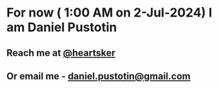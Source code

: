 # For now ( 1:00 AM on  2-Jul-2024) I am Daniel Pustotin
## Reach me at [@heartsker](https://t.me/heartsker)
## Or email me - daniel.pustotin@gmail.com
